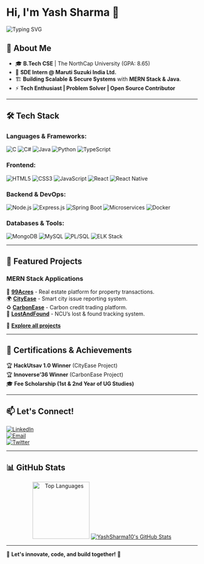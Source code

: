 # Hi, I'm Yash Sharma 👋  

![Typing SVG](https://readme-typing-svg.herokuapp.com?font=Fira+Code&pause=1000&color=F7B42C&width=600&lines=Full+Stack+Developer;Building+Scalable+Tech;Tech+Enthusiast+%7C+Problem+Solver)  

## 🚀 About Me  

- 🎓 **B.Tech CSE** | The NorthCap University (GPA: 8.65)  
- 💼 **SDE Intern @ Maruti Suzuki India Ltd.**  
- 🏗 **Building Scalable & Secure Systems** with **MERN Stack & Java**.  
- ⚡ **Tech Enthusiast | Problem Solver | Open Source Contributor**  

---  

## 🛠 Tech Stack  

### **Languages & Frameworks:**  
![C](https://img.shields.io/badge/C-%2300599C.svg?style=for-the-badge&logo=c&logoColor=white) ![C#](https://img.shields.io/badge/C%23-%23239120.svg?style=for-the-badge&logo=c-sharp&logoColor=white) ![Java](https://img.shields.io/badge/Java-%23ED8B00.svg?style=for-the-badge&logo=java&logoColor=white) ![Python](https://img.shields.io/badge/Python-%2314354C.svg?style=for-the-badge&logo=python&logoColor=white) ![TypeScript](https://img.shields.io/badge/TypeScript-%23007ACC.svg?style=for-the-badge&logo=typescript&logoColor=white)  

### **Frontend:**  
![HTML5](https://img.shields.io/badge/HTML5-%23E34F26.svg?style=for-the-badge&logo=html5&logoColor=white) ![CSS3](https://img.shields.io/badge/CSS3-%231572B6.svg?style=for-the-badge&logo=css3&logoColor=white) ![JavaScript](https://img.shields.io/badge/JavaScript-%23F7DF1E.svg?style=for-the-badge&logo=javascript&logoColor=black) ![React](https://img.shields.io/badge/React-%2361DAFB.svg?style=for-the-badge&logo=react&logoColor=black) ![React Native](https://img.shields.io/badge/React%20Native-%2361DAFB.svg?style=for-the-badge&logo=react&logoColor=black)  

### **Backend & DevOps:**  
![Node.js](https://img.shields.io/badge/Node.js-%23339933.svg?style=for-the-badge&logo=node.js&logoColor=white) ![Express.js](https://img.shields.io/badge/Express.js-%23000000.svg?style=for-the-badge&logo=express&logoColor=white) ![Spring Boot](https://img.shields.io/badge/Spring%20Boot-%236DB33F.svg?style=for-the-badge&logo=spring-boot&logoColor=white) ![Microservices](https://img.shields.io/badge/Microservices-%23FF7F50.svg?style=for-the-badge) ![Docker](https://img.shields.io/badge/Docker-%230db7ed.svg?style=for-the-badge&logo=docker&logoColor=white)  

### **Databases & Tools:**  
![MongoDB](https://img.shields.io/badge/MongoDB-%2347A248.svg?style=for-the-badge&logo=mongodb&logoColor=white) ![MySQL](https://img.shields.io/badge/MySQL-%234479A1.svg?style=for-the-badge&logo=mysql&logoColor=white) ![PL/SQL](https://img.shields.io/badge/PL%2FSQL-%234A8F4D.svg?style=for-the-badge&logo=oracle&logoColor=white) ![ELK Stack](https://img.shields.io/badge/ELK%20Stack-%23000000.svg?style=for-the-badge&logo=elastic-stack&logoColor=white)  

---  

## 🔗 Featured Projects  

### **MERN Stack Applications**  
🚀 [**99Acres**](https://github.com/YashSharma10/99Acres) - Real estate platform for property transactions.  
🌍 [**CityEase**](https://github.com/YashSharma10/CityEase) - Smart city issue reporting system.  
♻️ [**CarbonEase**](https://github.com/YashSharma10/CarbonEase) - Carbon credit trading platform.  
🏫 [**LostAndFound**](https://github.com/YashSharma10/LostAndFound) - NCU’s lost & found tracking system.  

📂 **[Explore all projects](https://github.com/YashSharma10?tab=repositories)**  

---  

## 📜 Certifications & Achievements  
🏆 **HackUtsav 1.0 Winner** (CityEase Project)  
🏆 **Innoverse’36 Winner** (CarbonEase Project)  
🎓 **Fee Scholarship (1st & 2nd Year of UG Studies)**  

---  

## 📫 Let's Connect!  
[![LinkedIn](https://img.shields.io/badge/LinkedIn-Yash%20Sharma-blue?logo=linkedin&style=for-the-badge)](https://www.linkedin.com/in/yashsharma0406)  
[![Email](https://img.shields.io/badge/Email-yashsharma67953%40gmail.com-red?logo=gmail&style=for-the-badge)](mailto:yashsharma67953@gmail.com)  
[![Twitter](https://img.shields.io/badge/Twitter-%40YashSharma0406-1DA1F2?logo=twitter&style=for-the-badge)](https://twitter.com/YashSharma0406)  

---  

## 📊 GitHub Stats  
<div align="center">  
<!--   <img src="https://github-readme-streak-stats.herokuapp.com/?user=YashSharma10&theme=dracula" height="150" alt="Streak Stats" />   -->
<!--   <img src="https://github-readme-stats.vercel.app/api?username=YashSharma10&show_icons=true&count_private=true&theme=dracula" height="150" alt="GitHub Stats" />   -->
  <img src="https://github-readme-stats.vercel.app/api/top-langs/?username=YashSharma10&layout=compact&theme=dracula" height="150" alt="Top Languages" />  
  <a href="https://awesome-github-stats.azurewebsites.net/index.html??cardType=level&preferLogin=false">    <img  alt="YashSharma10's GitHub Stats" src="https://awesome-github-stats.azurewebsites.net/user-stats/YashSharma10?cardType=level&preferLogin=false" />  </a>
</div>  

---  


🔹 **Let's innovate, code, and build together!** 🚀
